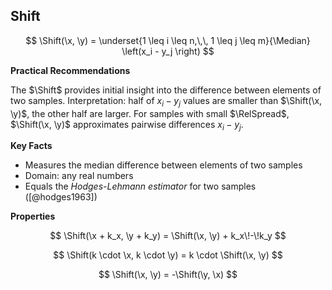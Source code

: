 ## Shift

$$
\Shift(\x, \y) = \underset{1 \leq i \leq n,\,\, 1 \leq j \leq m}{\Median} \left(x_i - y_j \right)
$$

**Practical Recommendations**

The $\Shift$ provides initial insight into the difference between elements of two samples.
Interpretation: half of $x_i-y_j$ values are smaller than $\Shift(\x, \y)$, the other half are larger.
For samples with small $\RelSpread$, $\Shift(\x, \y)$ approximates pairwise differences $x_i - y_j$.

**Key Facts**

- Measures the median difference between elements of two samples
- Domain: any real numbers
- Equals the *Hodges-Lehmann estimator* for two samples ([@hodges1963])

**Properties**

$$
\Shift(\x + k_x, \y + k_y) = \Shift(\x, \y) + k_x\!-\!k_y
$$

$$
\Shift(k \cdot \x, k \cdot \y) = k \cdot \Shift(\x, \y)
$$

$$
\Shift(\x, \y) = -\Shift(\y, \x)
$$
